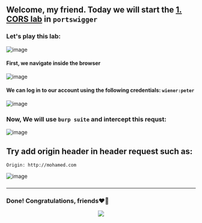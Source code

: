 ## Welcome, my friend. Today we will start the [1. CORS lab](https://portswigger.net/web-security/cors/lab-basic-origin-reflection-attack) in ```portswigger```
### Let's play this lab:

![image](https://github.com/user-attachments/assets/9992bd0d-9e92-4eb9-9861-c164ae6cd89c)

#### First, we navigate inside the browser

![image](https://github.com/user-attachments/assets/b1d7357f-50b1-4b78-bc8c-89ad40a8c70c)

#### We can log in to our account using the following credentials: ```wiener:peter```

![image](https://github.com/user-attachments/assets/f7a8214f-a4a0-4a9b-94db-ef953479687b)


### Now, We will use ```burp suite``` and intercept this requst:

![image](https://github.com/user-attachments/assets/12166337-ca1b-417e-b9b1-b46311e30af8)

## Try add origin header in header request such as:

```
Origin: http://mohamed.com
```

![image](https://github.com/user-attachments/assets/c628ea00-42ff-4798-a0dc-82bdde16b963)


### 




-------

### Done! Congratulations, friends❤️‍🔥


<p align="center">
<img src="https://github.com/user-attachments/assets/ac822532-b3e6-4dcd-b670-0a007916f2b0" >
</p>
